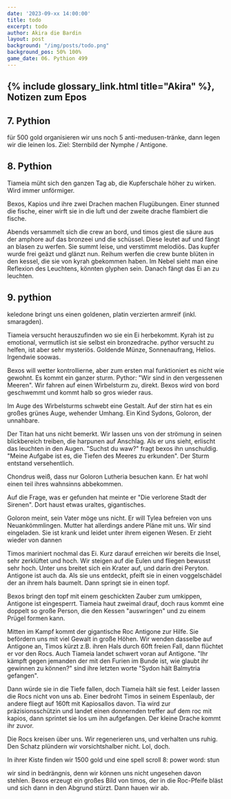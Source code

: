 ```yaml
---
date: '2023-09-xx 14:00:00'
title: todo
excerpt: todo
author: Akira die Bardin
layout: post
background: "/img/posts/todo.png"
background_pos: 50% 100%
game_date: 06. Pythion 499
---
```


<div class="rhyme">
  <blockquote>

  </blockquote>
</div>

## {% include glossary_link.html title="Akira" %}, Notizen zum Epos

## 7. Pythion

für 500 gold organisieren wir uns noch 5 anti-medusen-tränke, dann legen wir die leinen los. Ziel: Sternbild der Nymphe / Antigone.

## 8. Pythion

Tiameia müht sich den ganzen Tag ab, die Kupferschale höher zu wirken. Wird immer unförmiger.

Bexos, Kapios und ihre zwei Drachen machen Flugübungen. Einer stunned die fische, einer wirft sie in die luft und der zweite drache flambiert die fische.

Abends versammelt sich die crew an bord, und timos giest die säure aus der amphore auf das bronzeei und die schüssel. Diese leutet auf und fängt an blasen zu werfen. Sie summt leise, und verstimmt melodiös. Das kupfer wurde frei geäzt und glänzt nun. 
Reihum werfen die crew bunte blüten in den kessel, die sie von kyrah gbekommen haben. Im Nebel sieht man eine Reflexion des Leuchtens, könnten glyphen sein. Danach fängt das Ei an zu leuchten. 

<!-- In 7 tagen schlüpft mein drache, am 15. volkion -->

## 9. pythion
keledone bringt uns einen goldenen, platin verzierten armreif (inkl. smaragden).

Tiameia versucht herauszufinden wo sie ein Ei herbekommt. Kyrah ist zu emotional, vermutlich ist sie selbst ein bronzedrache.
pythor versucht zu helfen, ist aber sehr mysteriös. Goldende Münze, Sonnenaufrang, Helios. Irgendwie soowas.

Bexos will wetter kontrollierne, aber zum ersten mal funktioniert es nicht wie gewohnt. Es kommt ein ganzer sturm. Pythor: "Wir sind in den vergessenen Meeren". Wir fahren auf einen Wirbelsturm zu, direkt. Bexos wird von bord geschwemmt und kommt halb so gros wieder raus.

Im Auge des Wirbelsturms schwebt eine Gestalt. Auf der stirn hat es ein großes grünes Auge, wehender Umhang. Ein Kind Sydons, Goloron, der unnahbare.

<!-- bild goloron -->

Der Titan hat uns nicht bemerkt. Wir lassen uns von der strömung in seinen blickbereich treiben, die harpunen auf Anschlag. Als er uns sieht, erlischt das leuchten in den Augen. "Suchst du waw?" fragt bexos ihn unschuldig. "Meine Aufgabe ist es, die Tiefen des Meeres zu erkunden". Der Sturm entstand versehentlich.

Chondrus weiß, dass nur Goloron Lutheria besuchen kann. Er hat wohl einen teil ihres wahnsinns abbekommen.

Auf die Frage, was er gefunden hat meinte er "Die verlorene Stadt der Sirenen". Dort haust etwas uraltes, gigantisches.

Goloron meint, sein Vater möge uns nicht. Er will Tylea befreien von uns Neuankömmlingen. Mutter hat allerdings andere Pläne mit uns. Wir sind eingeladen. Sie ist krank und leidet unter ihrem eigenen Wesen. 
Er zieht wieder von dannen

Timos mariniert nochmal das Ei. Kurz darauf erreichen wir bereits die Insel, sehr zerklüftet und hoch. Wir steigen auf die Eulen und fliegen bewusst sehr hoch. Unter uns breitet sich ein Krater auf, und darin drei Peryton. Antigone ist auch da. Als sie uns entdeckt, pfeift sie in einen voggelschädel der an ihrem hals baumelt. Dann springt sie in einen topf.

<!-- Bild Roc -->

Bexos bringt den topf mit einem geschickten Zauber zum umkippen, Antigone ist eingesperrt. Tiameia haut zweimal drauf, doch raus kommt eine doppelt so große Person, die den Kessen "auswringen" und zu einem Prügel formen kann.

Mitten im Kampf kommt der gigantische Roc Antigone zur Hilfe. Sie befördern uns mit viel Gewalt in große Höhen. Wir wenden dasselbe auf Antigone an, Timos kürzt z.B. ihren Hals durch 60ft freien Fall, dann flüchtet er vor den Rocs.
Auch Tiameia landet schwert voran auf Antigone. 
"Ihr kämpft gegen jemanden der mit den Furien im Bunde ist, wie glaubt ihr gewinnen zu können?" sind ihre letzten worte
"Sydon hält Balmytria gefangen".

Dann würde sie in die Tiefe fallen, doch Tiameia hält sie fest. Leider lassen die Rocs nicht von uns ab. Einer bedroht Timos in seinem Espenlaub, der andere fliegt auf 160ft mit Kapiosallos davon. 
Tia wird zur präzisionsschützin und landet einen donnernden treffer auf dem roc mit kapios, dann sprintet sie los um ihn aufgefangen. Der kleine Drache kommt ihr zuvor.

Die Rocs kreisen über uns. Wir regenerieren uns, und verhalten uns ruhig. Den Schatz plündern wir vorsichtshalber nicht. Lol, doch.

In ihrer Kiste finden wir 1500 gold und eine spell scroll 8: power word: stun

wir sind in bedrängnis, denn wir können uns nicht ungesehen davon stehlen. Bexos erzeugt ein großes Bild von timos, der in die Roc-Pfeife bläst und sich dann in den Abgrund stürzt. Dann hauen wir ab.

<!--
Die Amazonen sind mit der Halbinsel Aresia in Verbindung, 
der Minotaure Zakroth der Wahnsinnige will seine Volksgenossen in Mytros befreien.
pythor und hexia, grüner drache, hängen zusammen
Narsus für viele aresianer ein spielzeug der königin.
Im Gedicht der Schicksale könnte das Sternbild des Schmieds gemeint sein
Helios hat auch Gefallen an den Gyganen gefunden

Unser Herausforderer Zakroth ist verdächtig alt. Laut Kefer kann er gut mit seinen Hörnern kämpfen. Kann sich vlt. in stier verwandeln - besonders schrecklich bei Zakroth. Er gilt oft als Verrückt, hat eine Festung bzw. Gefängnis.

(Chondrus erzählt uns, beim "träumer", also der richtung ohne sterne, finden wir die nether seee)
-->
